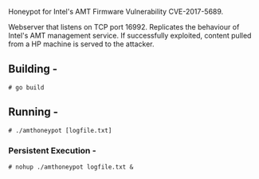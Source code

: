 Honeypot for Intel's AMT Firmware Vulnerability CVE-2017-5689.

Webserver that listens on TCP port 16992. Replicates the behaviour of Intel's AMT management service.
If successfully exploited, content pulled from a HP machine is served to the attacker.

## Building -

```# go build```

## Running - 
```# ./amthoneypot [logfile.txt]```
### Persistent Execution -
```# nohup ./amthoneypot logfile.txt &```
